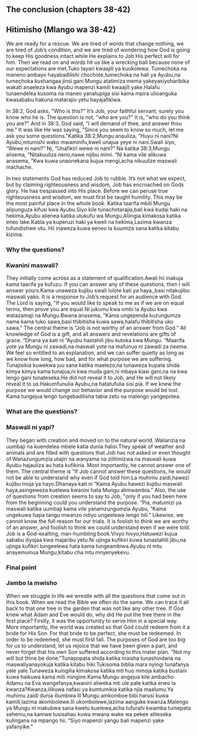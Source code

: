 ## The conclusion (chapters 38-42)
## Hitimisho (Mlango wa 38-42)

We are ready for a rescue. We are tired of words that change nothing, we are tired of Job’s condition, and we are tired of wondering how God is going to keep His goodness intact while He explains to Job His perfect will for him. Then we read on and words hit us like a wrecking ball because none of our expectations are met.Tuko tayari kwaajili ya kuokolewa. Tumechoka na maneno ambayo hayabadilishi chochote,tumechoka na hali ya Ayubu,na tumechoka kushangaa jinsi  gani Mungu atatimiza mema yakeyasiyoharibika wakati anaeleza kwa Ayubu mapenzi kamili kwaajili yake.Halafu tunaendelea kusoma na maneo yanatupiga sisi kama mpira ulioanguka kwasababu hakuna matarajio yetu hayajafikiwa. 

In 38:2, God asks, "Who is this?" It’s Job, your faithful servant, surely you know who he is. The question is not, "who are you?" It is, "who do you think you are?" And in 38:3, God said, "I will demand of thee, and answer thou me." It was like He was saying, "Since you seem to know so much, let me ask you some questions."Katika 38:2,Mungu anauliza, “Huyu ni nani?Ni Ayubu,mtumishi wako mwaminifu,kweli unajua yeye ni nani.Swali siyo, “Wewe ni nani?” Ni, “Unafikiri wewe ni nani?” Na katika 38:3,Mungu alisema, “Nitakuuliza neno,nawe nijibu mimi. “Ni kama vile alikuwa anasema, “Kwa kuwa unaonekana kujua mengi,acha nikuulize maswali machache.

In two statements God has reduced Job to rubble. It’s not what we expect, but by claiming righteousness and wisdom, Job has encroached on Gods glory. He has trespassed into His place. Before we can peruse true righteousness and wisdom, we must first be taught humility. This may be the most painful place in the whole book. Katika taarifa mbili Mungu alipunguza kifusi kwa Ayubu.Siyo kile tunachotarajia,bali kwa kudai haki na hekima,Ayubu alienea katika utukufu wa Mungu.Aliingia kimakosa katika eneo lake.Kabla ya kuperuzi haki ya kweli na hekima,Lazima kwanza tufundishwe utu. Hii inaweza kuwa eeneo la kuumiza sana katika kitabu kizima.
 
### Why the questions?
### Kwanini maswali?

They initially come across as a statement of qualification.Awali hii inakuja kama taarifa ya kufuzu. If you can answer any of these questions, then I will answer yours.Kama unaweza kujibu swali lolote kati ya haya,,basi nitakujibu maswali yako. It is a response to Job’s request for an audience with God. The Lord is saying, "If you would like to speak to me as if we are on equal terms, then prove you are equal.Ni jukumu kwa ombi la Ayubu kwa watazamaji na Mungu.Bwana anasema, “Kama ungependa kuzungumza name kama tuko sawa,basi thibitisha kuwa sawa,halafu  thibitisha uko sawa." The central theme is "Job is not worthy of an answer from God." All knowledge of God is a gift, and all answers and revelations are gifts of grace. “Dhana ya kati ni  “Ayubu hastahili jibu kutoka kwa Mungu. “Maarifa yote ya Mungu ni zawadi,na maswali yote na mafunuo ni zawadi za neema. We feel so entitled to an explanation, and we can suffer quietly as long as we know how long, how bad, and for what purpose we are suffering. Tunajisikia kuwekwa juu sana katika maelezo,na tunaweza kupata shida kimya kimya  kama tunajua,ni kwa muda gani,ni mbaya kiasi gani,na na kwa lengo gani tunateseka.He did not reveal it to Job, and He will not likely reveal it to us.Hakumfunulia Ayubu,na hatatufulia sisi pia. If we knew the purpose we would change our behavior and the purpose would be lost.  Kama tungejua lengo tungebadilisha tabia zetu na malengo yangepotea.  

### What are the questions?
### Maswali ni yapi?

They began with creation and moved on to the natural world. Walianzia na uumbaji na kuendelea mbele katia dunia halisi.They speak of weather and animals and are filled with questions that Job has not asked or even thought of.Wanazungumzia utajiri na wanyama na zilitimizwa na maswali kuwa Ayubu hajauliza au hata kufikiria. Most importantly, he cannot answer one of them. The central theme is "If Job cannot answer these questions, he would not be able to understand why even if God told him.La muhimu zaidi,hawezi kujibu moja ya hayo.Dhanaya kati ni  “Kama Ayubu hawezi kujibu maswali  haya,asingeweza kuelewa kwanini hata Mungu alimwambia." Also, the use of questions from creation seems to say to Job, "only if you had been here from the beginning could you understand the purpose. “Pia, matumizi ya maswali katika uumbaji kama vile yanamzungumzia Ayubu, “Kama ungekuwa hapa tangu mwanzo ndiyo ungeelewa lengo hili." Likewise, we cannot know the full reason for our trials. It is foolish to think we are worthy of an answer, and foolish to think we could understand even if we were told. Job is a God-exalting, man-humbling book.Vivyo hivyo,Hatuwezi kujua sababu iliyojaa kwa majaribu yetu.Ni ujinga kufikiri kuwa tunastahili jibu,na ujinga kufikiri tungeelewa hata kama tungeambiwa.Ayubu ni  mtu anayemuinua Mungu,kitabu cha mtu mnyenyekevu.

### Final point
### Jambo la mwisho

When we struggle in life we wrestle with all the questions that come out in this book. When we read the Bible we often do the same. We can trace it all back to that one tree in the garden that was not like any other tree. If God knew what Adam and Eve would do, why did He put the tree there in the first place? Firstly, it was the opportunity to serve Him in a special way. More importantly, the world was created so that God could redeem from it a bride for His Son. For that bride to be perfect, she must be redeemed. In order to be redeemed, she must first fall. The purposes of God are too big for us to understand, let us rejoice that we have been given a part, and never forget that his own Son suffered according to this mater plan. "Not my will but thine be done."Tunapopata shida katika maisha tunashindana na maswaliyanayokuja katika kitabu hiki.Tukisoma biblia mara nyingi tunafanya yale yale.Tunaweza kuingilia kimakosa  katika mti huo mmoja katika bustani kuwa haikuwa kama miti mingine.Kama Mungu angejua kile ambacho Adamu na Eva wangefanya,kwanini aliweka mti ule pale katika eneo la kwanza?Kwanza,ilikuwa nafasi ya kumtumikia katika njia maalumu.Ya muhimu zaidi dunia iliumbwa ili Mungu amkomboe bibi harusi kuwa kamili,lazima akombolewe.Ili ukombolewe,lazima aanguke kwanza.Malengo ya Mungu ni makubwa sana kwetu kuelewa,acha tufurahi kwamba tumepata sehemu,na kamwe tusisahau kuwa mwana wake wa pekee aliteseka kulingana na mpango hii. “Siyo mapenzi yangu bali mapenzi yake yafanyike.” 